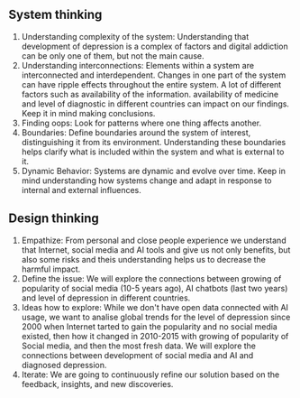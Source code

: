 ## System thinking

1. Understanding complexity of the system: Understanding that development of depression is 
a complex of factors and digital addiction can be only one of them, but not the main cause.
2. Understanding interconnections: Elements within a system are interconnected and 
interdependent. Changes in one part of the system can have ripple effects throughout the
entire system. A lot of different factors such as availability of the information. availability
of medicine and level of diagnostic in different countries can impact on our findings.
Keep it in mind making conclusions.
3. Finding oops: Look for patterns where one thing affects another.
4. Boundaries: Define boundaries around the system of interest, distinguishing it from
its environment. Understanding these boundaries helps clarify what is included within
the system and what is external to it.
5. Dynamic Behavior: Systems are dynamic and evolve over time. Keep in mind understanding
how systems change and adapt in response to internal and external influences.

## Design thinking

1. Empathize: From personal and close people experience we understand that Internet, social media
and AI tools and give us not only benefits, but also some risks and theis understanding helps
us to decrease the harmful impact. 
2. Define the issue: We will explore the connections between growing of popularity of
social media (10-5 years ago), AI chatbots (last two years) and level of depression in different
countries.
3. Ideas how to explore: While we don't have open data connected with AI usage, we want to analise
global trends for the level of depression since 2000 when Internet tarted to gain the popularity
and no social media existed, then how it changed in 2010-2015 with growing of popularity of Social
media, and then the most fresh data. We will explore the connections between development of social
media and AI and diagnosed depression. 
4. Iterate: We are going to continuously refine our solution based on the feedback, insights, and
new discoveries.
   

